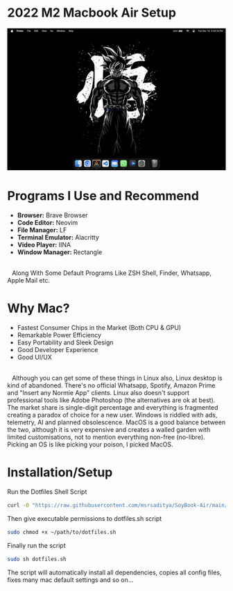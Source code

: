 # 2022 M2 Macbook Air Setup

![Wallpaper](https://github.com/msrsaditya/soybook-air/blob/main/screenshot.png)

# Programs I Use and Recommend

- **Browser:** Brave Browser
- **Code Editor:** Neovim
- **File Manager:** LF
- **Terminal Emulator:** Alacritty
- **Video Player:** IINA
- **Window Manager:** Rectangle
<br>
&ensp; Along With Some Default Programs Like ZSH Shell, Finder, Whatsapp, Apple Mail etc.

# Why Mac?

- Fastest Consumer Chips in the Market (Both CPU & GPU)
- Remarkable Power Efficiency
- Easy Portability and Sleek Design
- Good Developer Experience
- Good UI/UX
<br>
&ensp; Although you can get some of these things in Linux also, Linux desktop is kind of abandoned. There's no official Whatsapp, Spotify, Amazon Prime and "Insert any Normie App" clients. Linux also doesn't support professional tools like Adobe Photoshop (the alternatives are ok at best). The market share is single-digit percentage and everything is fragmented creating a paradox of choice for a new user. Windows is riddled with ads, telemetry, AI and planned obsolescence. MacOS is a good balance between the two, although it is very expensive and creates a walled garden with limited customisations, not to mention everything non-free (no-libre). Picking an OS is like picking your poison, I picked MacOS.

# Installation/Setup
Run the Dotfiles Shell Script
```bash
curl -O "https://raw.githubusercontent.com/msrsaditya/SoyBook-Air/main/dotfiles.sh"
```
Then give executable permissions to dotfiles.sh script
```bash
sudo chmod +x ~/path/to/dotfiles.sh
```
Finally run the script
```bash
sudo sh dotfiles.sh
```
The script will automatically install all dependencies, copies all config files, fixes many mac default settings and so on...

